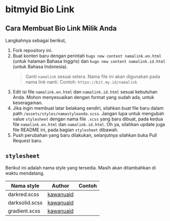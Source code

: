 # bitmyid Bio Link

## Cara Membuat Bio Link Milik Anda

Langkahnya sebagai berikut,

1. Fork repository ini.
1. Buat konten baru dengan perintah `hugo new content namalink.en.html` (untuk halaman Bahasa Inggris) dan `hugo new content namalink.id.html` (untuk Bahasa Indonesia).
   > Ganti `namalink` sesuai selera. Nama file ini akan digunakan pada nama link nanti. Contoh: `https://bit.my.id/namalink`
1. Edit isi file `namalink.en.html` dan `namalink.id.html` sesuai kebutuhan Anda. Mohon menyesuaikan dengan format yang sudah ada, untuk keseragaman.
1. Jika ingin membuat latar belakang sendiri, silahkan buat file baru dalam path `/assets/styles/namastyleanda.scss`. Jangan lupa untuk mengubah value `stylesheet` dengan nama file `.scss` yang baru dibuat, pada kedua file `namalink.en.html` dan `namalink.id.html`. Oh ya, silahkan update juga file README ini, pada bagian `stylesheet` dibawah.
1. Push perubahan yang baru dilakukan, selanjutnya silahkan buka Pull Request baru.

## `stylesheet`

Berikut ini adalah nama style yang tersedia. Masih akan ditambahkan di waktu mendatang.

| Nama style | Author | Contoh |
|---|---|---|
| darkred.scss | [kawanuaid](https://timeline.kid.or.id/) | |
| darksolid.scss | [kawanuaid](https://timeline.kid.or.id/) | |
| gradient.scss | [kawanuaid](https://timeline.kid.or.id/) | |
